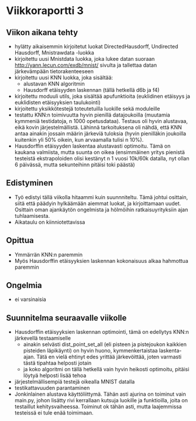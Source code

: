 # Viikkoraportti 3

## Viikon aikana tehty
- hylätty aikaisemmin kirjoitetut luokat DirectedHausdorff, Undirected Hausdorff, Mnistrawdata -luokka 
- kirjoitettu uusi Mnistdata luokka, joka lukee datan suoraan http://yann.lecun.com/exdb/mnist/ sivulta ja tallettaa datan järkevämpään tietorakenteeseen
- kirjoitettu uusi KNN luokka, joka sisältää:
    - alustavan KNN algoritmin
    - Hausdorff etäisyyden laskennan (tällä hetkellä d6b ja f4)
- kirjoitettu moduuli utils, joka sisältää apufunktioita (euklidinen etäisyys ja euklidisten etäisyyksien taulukointi) 
- kirjoitettu yksikkötestejä toteutetuilla luokille sekä moduleille
- testattu KNN:n toimivuutta hyvin pienillä datajoukoilla (muutamia kymmeniä testidatoja, n 1000 opetusdataa). Testaus oli hyvin alustavaa, eikä kovin järjestelmällistä. Lähinnä tarkoituksena oli nähdä, että KNN antaa ainakin jossain määrin järkeviä tuloksia (hyvin pienilläkin joukoilla kuitenkin yli 50% oikein, kun arvaamalla tulisi n 10%). 
- Hausdorffin etäisyyden laskentaa alustavasti optimoitu. Tämä on kaukana valmiista, mutta suunta on oikea (ensimmäinen yritys pienistä testeistä ekstrapoloiden olisi kestänyt n 1 vuosi 10k/60k datalla, nyt ollan 6 päivässä, mutta sekunteihinn pitäisi toki päästä)

## Edistyminen
- Työ edistyi tällä viikolla hitaammi kuin suunnniteltu. Tämä johtui osittain, siitä että päädyin hylkäämään aiemmat luokat, ja kirjoittamaan uudet. Osittain oman ajankäytön ongelmista ja hölmöihin ratkaisuyrityksiin ajan tuhlaamisesta. 
- Aikataulu on kiinniotettavissa

## Opittua
- Ymmärrän KNN:n paremmin
- Myös Hausdorffin etäisyyksien laskennan kokonaisuus alkaa hahmottua paremmin

## Ongelmia
- ei varsinaisia

## Suunnitelma seuraavalle viikolle
- Hausdorffin etäisyyksien laskennan optimointi, tämä on edellytys KNN:n järkevellä testaamiselle 
    - ainakin selvästi dist_point_set_all (eli pisteen ja pistejoukon kaikkien pisteiden läpikäynti) on hyvin huono, kymmenkertaistaa laskenta-ajan. Tätä en vielä ehtinyt edes yrittää järkevöittää, joten varmasti tästä tipahtaa helposti jotain
    - ja koko algoritmi on tällä hetkellä vain hyvin heikosti optimoitu, pitäisi löytyä helposti lisää tehoa
- järjestelmällisempiä testejä oikealla MNIST datalla
- testikattavuuden parantaminen
- Jonkinlainen alustava käyttöliittymä. Tähän asti ajurina on toiminut vain main.py, johon lisätty rivi kerrallaan kutsuja luokille ja funktioilla, joita on testaillut kehitysvaiheessa. Toiminut ok tähän asti, mutta laajemmissa testeissä ei tule enää toimimaan. 




